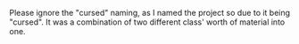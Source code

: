 Please ignore the "cursed" naming, as I named the project so due to it being "cursed". It was a combination of two different class' worth of material into one.

